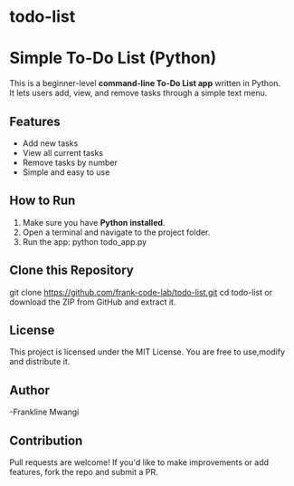 # todo-list
# Simple To-Do List (Python)

This is a beginner-level **command-line To-Do List app** written in Python.  
It lets users add, view, and remove tasks through a simple text menu.

## Features
- Add new tasks
- View all current tasks
- Remove tasks by number
- Simple and easy to use

## How to Run
1. Make sure you have **Python installed**.
2. Open a terminal and navigate to the project folder.
3. Run the app:
python todo_app.py
   
## Clone this Repository
git clone https://github.com/frank-code-lab/todo-list.git
cd todo-list
or download the ZIP from GitHub and extract it.


## License
This project is licensed under the MIT License.
You are free to use,modify and distribute it.

## Author
-Frankline Mwangi

## Contribution
Pull requests are welcome!
If you'd like to make improvements or add features, fork the repo and submit a PR.
